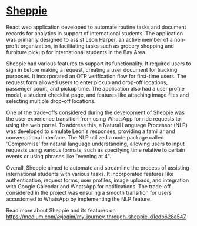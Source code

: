 # [Sheppie](https://sheppie.joqim.com/)

React web application developed to automate routine tasks and document records for analytics in support of international students. The application was primarily designed to assist Leon Harper, an active member of a non-profit organization, in facilitating tasks such as grocery shopping and furniture pickup for international students in the Bay Area.

Sheppie had various features to support its functionality. It required users to sign in before making a request, creating a user document for tracking purposes. It incorporated an OTP verification flow for first-time users. The request form allowed users to enter pickup and drop-off locations, passenger count, and pickup time. The application also had a user profile modal, a student checklist page, and features like attaching image files and selecting multiple drop-off locations.

One of the trade-offs considered during the development of Sheppie was the user experience transition from using WhatsApp for ride requests to using the web portal. To address this, a Natural Language Processor (NLP) was developed to simulate Leon's responses, providing a familiar and conversational interface. The NLP utilized a node package called 'Compromise' for natural language understanding, allowing users to input requests using various formats, such as specifying time relative to certain events or using phrases like "evening at 4".

Overall, Sheppie aimed to automate and streamline the process of assisting international students with various tasks. It incorporated features like authentication, request forms, user profiles, image uploads, and integration with Google Calendar and WhatsApp for notifications. The trade-off considered in the project was ensuring a smooth transition for users accustomed to WhatsApp by implementing the NLP feature.

Read more about Sheppie and its features on https://medium.com/@joqim/my-journey-through-sheppie-d1edb628a547
